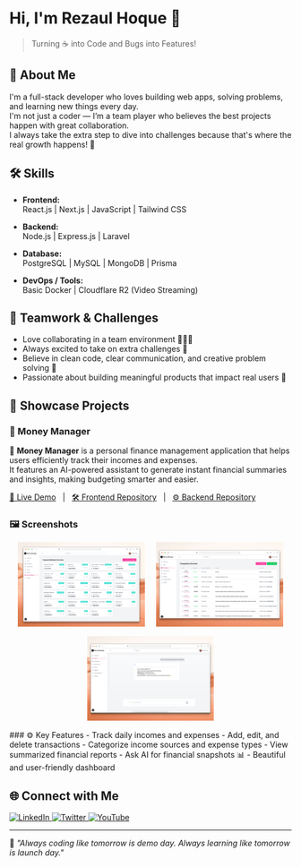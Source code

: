 # Hi, I'm Rezaul Hoque 👋

> Turning ☕ into Code and Bugs into Features!

## 🚀 About Me
I'm a full-stack developer who loves building web apps, solving problems, and learning new things every day.  
I'm not just a coder — I’m a team player who believes the best projects happen with great collaboration.  
I always take the extra step to dive into challenges because that's where the real growth happens! 🚀

## 🛠️ Skills
- **Frontend:**  
  React.js | Next.js | JavaScript | Tailwind CSS

- **Backend:**  
  Node.js | Express.js | Laravel

- **Database:**  
  PostgreSQL | MySQL | MongoDB | Prisma

- **DevOps / Tools:**  
  Basic Docker | Cloudflare R2 (Video Streaming)


## 🤝 Teamwork & Challenges
- Love collaborating in a team environment 🧑‍🤝‍🧑
- Always excited to take on extra challenges 🌟
- Believe in clean code, clear communication, and creative problem solving 🎯
- Passionate about building meaningful products that impact real users 💬

## 💼 Showcase Projects
### 🚀 Money Manager

📌 **Money Manager** is a personal finance management application that helps users efficiently track their incomes and expenses.  
It features an AI-powered assistant to generate instant financial summaries and insights, making budgeting smarter and easier.

[🔗 Live Demo](https://money-tracking-client.vercel.app/login) &nbsp; | &nbsp;
[🛠️ Frontend Repository](https://github.com/rezaul01101/money-tracking-client/tree/main) &nbsp; | &nbsp;
[⚙️ Backend Repository](https://github.com/rezaul01101/money-tracking)

### 🖼️ Screenshots
<p align="center">
  <img src="https://raw.githubusercontent.com/rezaul01101/money-tracking-client/refs/heads/main/public/app-screenshot/1.png" alt="Transactions Overview" width="45%" />
  &nbsp;&nbsp;&nbsp;
  <img src="https://raw.githubusercontent.com/rezaul01101/money-tracking-client/refs/heads/main/public/app-screenshot/3.png" alt="Ask AI Summary" width="45%" />
</p>
<p align="center">
  <img src="https://raw.githubusercontent.com/rezaul01101/money-tracking-client/refs/heads/main/public/app-screenshot/2.png" alt="Transactions Overview" width="45%" />
</p>
### ⚙️ Key Features
- Track daily incomes and expenses
- Add, edit, and delete transactions
- Categorize income sources and expense types
- View summarized financial reports
- Ask AI for financial snapshots 📊
- Beautiful and user-friendly dashboard

## 🌐 Connect with Me

<p align="left">
  <a href="https://www.linkedin.com/in/yourprofile" target="_blank">
    <img src="https://img.shields.io/badge/LinkedIn-0A66C2?style=for-the-badge&logo=linkedin&logoColor=white" alt="LinkedIn"/>
  </a>
  <a href="https://twitter.com/yourhandle" target="_blank">
    <img src="https://img.shields.io/badge/Twitter-1DA1F2?style=for-the-badge&logo=twitter&logoColor=white" alt="Twitter"/>
  </a>
  <a href="https://www.youtube.com/channel/yourchannel" target="_blank">
    <img src="https://img.shields.io/badge/YouTube-FF0000?style=for-the-badge&logo=youtube&logoColor=white" alt="YouTube"/>
  </a>
</p>

---

🌟 _"Always coding like tomorrow is demo day. Always learning like tomorrow is launch day."_
